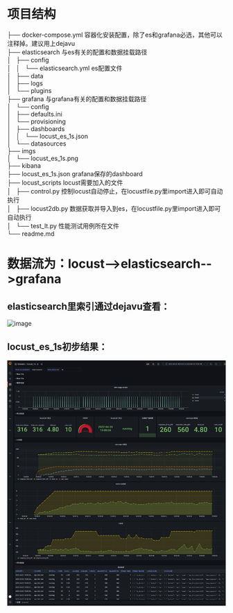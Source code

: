 # 项目结构
├── docker-compose.yml  容器化安装配置，除了es和grafana必选，其他可以注释掉。建议用上dejavu  
├── elasticsearch       与es有关的配置和数据挂载路径  
│   ├── config  
│   │   └── elasticsearch.yml  es配置文件  
│   ├── data  
│   ├── logs  
│   └── plugins  
├── grafana                    与grafana有关的配置和数据挂载路径  
│   └── config  
│       ├── defaults.ini  
│       └── provisioning  
│           ├── dashboards  
│           │   └── locust_es_1s.json  
│           └── datasources  
├── imgs  
│   └── locust_es_1s.png  
├── kibana  
├── locust_es_1s.json          grafana保存的dashboard  
├── locust_scripts             locust需要加入的文件  
│   ├── control.py               控制locust自动停止，在locustfile.py里import进入即可自动执行  
│   ├── locust2db.py             数据获取并导入到es，在locustfile.py里import进入即可自动执行  
│   └── test_lt.py               性能测试用例所在文件  
└── readme.md  

# 数据流为：locust-->elasticsearch-->grafana  
## elasticsearch里索引通过dejavu查看：  
![image](./imgs/es_dejavu.png)

## locust_es_1s初步结果：  
![image](./imgs/locust_es_1s.png)
